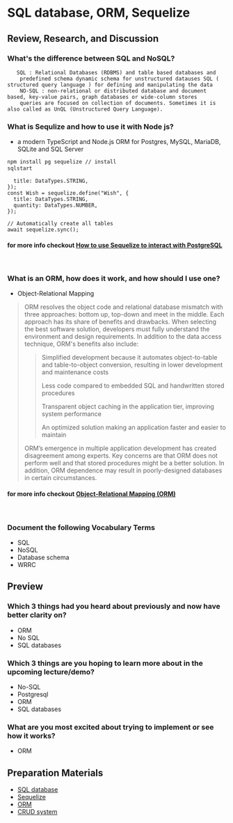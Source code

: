 # SQL database, ORM, Sequelize

## Review, Research, and Discussion

### What's the difference between SQL  and NoSQL?




```
   SQL : Relational Databases (RDBMS) and table based databases and 
    predefined schema dynamic schema for unstructured datauses SQL ( structured query language ) for defining and manipulating the data 
    NO-SQL : non-relational or distributed database and document based, key-value pairs, graph databases or wide-column stores
    queries are focused on collection of documents. Sometimes it is also called as UnQL (Unstructured Query Language).
```
### What is Sequlize and how to use it with Node js?

- a modern TypeScript and Node.js ORM for Postgres, MySQL, MariaDB, SQLite and SQL Server

```bash
npm install pg sequelize // install 
sqlstart
```

```const Wishlist = sequelize.define("Wishlist", {
  title: DataTypes.STRING,
});
const Wish = sequelize.define("Wish", {
  title: DataTypes.STRING,
  quantity: DataTypes.NUMBER,
});

// Automatically create all tables
await sequelize.sync();
```

#### for more info checkout [How to use Sequelize to interact with PostgreSQL](https://flaviocopes.com/sequelize/)

<br/>

### What is an ORM, how does it work, and how should I use one?

- Object-Relational Mapping

> ORM resolves the object code and relational database mismatch with three approaches: bottom up, top-down and meet in the middle. Each approach has its share of benefits and drawbacks. When selecting the best software solution, developers must fully understand the environment and design requirements.
> In addition to the data access technique, ORM's benefits also include:
>
>> Simplified development because it automates object-to-table and table-to-object conversion, resulting in lower development and maintenance costs
>>
>> Less code compared to embedded SQL and handwritten stored procedures
>>
>> Transparent object caching in the application tier, improving system performance
>>
>> An optimized solution making an application faster and easier to maintain
>>
> ORM’s emergence in multiple application development has created disagreement among experts. Key concerns are that ORM does not perform well and that stored procedures might be a better solution. In addition, ORM dependence may result in poorly-designed databases in certain circumstances.

#### for more info checkout [Object-Relational Mapping (ORM)](https://www.techopedia.com/definition/24200/object-relational-mapping--orm)

<br/>

### Document the following Vocabulary Terms

- SQL
- NoSQL
- Database schema
- WRRC

## Preview

### Which 3 things had you heard about previously and now have better clarity on?

- ORM
- No SQL 
- SQL databases

### Which 3 things are you hoping to learn more about in the upcoming lecture/demo?

- No-SQL
- Postgresql
- ORM
- SQL databases

### What are you most excited about trying to implement or see how it works?

- ORM 

## Preparation Materials

- [SQL database](https://www.techtarget.com/searchdatamanagement/definition/SQL)
- [Sequelize](https://sequelize.org/)
- [ORM](https://www.techopedia.com/definition/24200/object-relational-mapping--orm)
- [CRUD system](https://zellwk.com/blog/crud-express-mongodb/)

